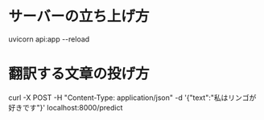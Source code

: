 # サーバーの立ち上げ方
uvicorn api:app --reload

# 翻訳する文章の投げ方
curl -X POST -H "Content-Type: application/json" -d '{"text":"私はリンゴが好きです"}' localhost:8000/predict